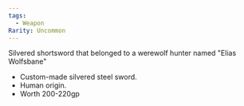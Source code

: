 ```yaml
---
tags:
  - Weapon
Rarity: Uncommon
---
```

Silvered shortsword that belonged to a werewolf hunter named "Elias Wolfsbane"

- Custom-made silvered steel sword.
- Human origin.
- Worth 200-220gp